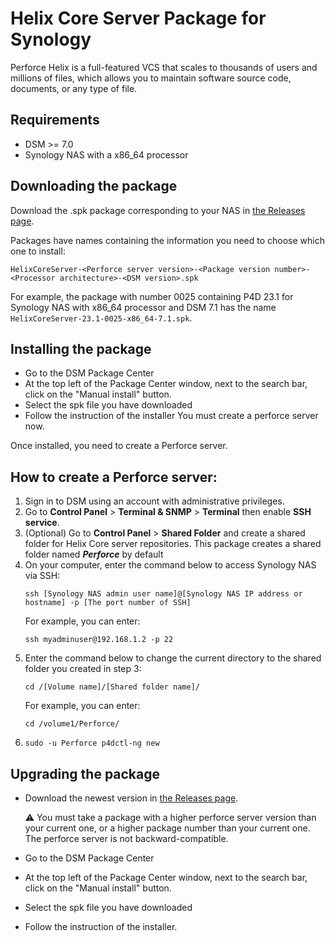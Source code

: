 # Helix Core Server Package for Synology

Perforce Helix is a full-featured VCS that scales to thousands of users and millions of files, which allows you to maintain software source code, documents, or any type of file.


## Requirements

- DSM >= 7.0
- Synology NAS with a x86_64 processor

## Downloading the package

Download the .spk package corresponding to your NAS in [the Releases page](https://github.com/FrozenStormInteractive/Perforce-Synology/releases).

Packages have names containing the information you need to choose which one to install:
```
HelixCoreServer-<Perforce server version>-<Package version number>-<Processor architecture>-<DSM version>.spk 
```

For example, the package with number 0025 containing P4D 23.1 for Synology NAS with x86_64 processor and DSM 7.1 has the name `HelixCoreServer-23.1-0025-x86_64-7.1.spk`.

## Installing the package

- Go to the DSM Package Center
- At the top left of the Package Center window, next to the search bar, click on the "Manual install" button.
- Select the spk file you have downloaded
- Follow the instruction of the installer
You must create a perforce server now.

Once installed, you need to create a Perforce server.

## How to create a Perforce server:
1. Sign in to DSM using an account with administrative privileges.
1. Go to **Control Panel** > **Terminal & SNMP** > **Terminal** then enable **SSH service**.
1. (Optional) Go to **Control Panel** > **Shared Folder** and create a shared folder for Helix Core server repositories.
   This package creates a  shared folder named ***Perforce*** by default
1. On your computer, enter the command below to access Synology NAS via SSH:
   ```
   ssh [Synology NAS admin user name]@[Synology NAS IP address or hostname] -p [The port number of SSH]
   ```
   For example, you can enter:
   ```
   ssh myadminuser@192.168.1.2 -p 22
   ```
1. Enter the command below to change the current directory to the shared folder you created in step 3:
   ```
   cd /[Volume name]/[Shared folder name]/
   ```
   For example, you can enter:
   ```
   cd /volume1/Perforce/
   ```
1. 
   ```
   sudo -u Perforce p4dctl-ng new
   ```

## Upgrading the package

- Download the newest version in [the Releases page](https://github.com/FrozenStormInteractive/Perforce-Synology/releases). 
  
  :warning: You must take a package with a higher perforce server version than your current one, or a higher package number than your current one. The perforce server is not backward-compatible.
- Go to the DSM Package Center
- At the top left of the Package Center window, next to the search bar, click on the "Manual install" button.
- Select the spk file you have downloaded
- Follow the instruction of the installer.
